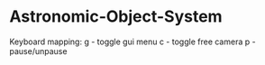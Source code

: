 # Astronomic-Object-System


Keyboard mapping:
g - toggle gui menu
c - toggle free camera
p - pause/unpause
